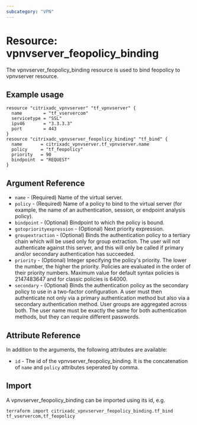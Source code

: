 ```yaml
---
subcategory: "VPN"
---
```


# Resource: vpnvserver_feopolicy_binding

The vpnvserver_feopolicy_binding resource is used to bind feopolicy to vpnvserver resource.


## Example usage

```hcl
resource "citrixadc_vpnvserver" "tf_vpnvserver" {
  name        = "tf_vservercom"
  servicetype = "SSL"
  ipv46       = "3.3.3.3"
  port        = 443
}
resource "citrixadc_vpnvserver_feopolicy_binding" "tf_bind" {
  name       = citrixadc_vpnvserver.tf_vpnvserver.name
  policy     = "tf_feopolicy"
  priority   = 90
  bindpoint  = "REQUEST"
}
```


## Argument Reference

* `name` - (Required) Name of the virtual server.
* `policy` - (Required) Name of a policy to bind to the virtual server (for example, the name of an authentication, session, or endpoint analysis policy).
* `bindpoint` - (Optional) Bindpoint to which the policy is bound.
* `gotopriorityexpression` - (Optional) Next priority expression.
* `groupextraction` - (Optional) Binds the authentication policy to a tertiary chain which will be used only for group extraction.  The user will not authenticate against this server, and this will only be called if primary and/or secondary authentication has succeeded.
* `priority` - (Optional) Integer specifying the policy's priority. The lower the number, the higher the priority. Policies are evaluated in the order of their priority numbers. Maximum value for default syntax policies is 2147483647 and for classic policies is 64000.
* `secondary` - (Optional) Binds the authentication policy as the secondary policy to use in a two-factor configuration. A user must then authenticate not only via a primary authentication method but also via a secondary authentication method. User groups are aggregated across both. The user name must be exactly the same for both authentication methods, but they can require different passwords.


## Attribute Reference

In addition to the arguments, the following attributes are available:

* `id` - The id of the vpnvserver_feopolicy_binding. It is the concatenation of  `name` and `policy` attributes seperated by comma.


## Import

A vpnvserver_feopolicy_binding can be imported using its id, e.g.

```shell
terraform import citrixadc_vpnvserver_feopolicy_binding.tf_bind tf_vservercom,tf_feopolicy
```

